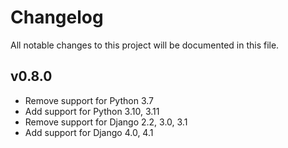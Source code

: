 # Changelog

All notable changes to this project will be documented in this file.

## v0.8.0

* Remove support for Python 3.7
* Add support for Python 3.10, 3.11
* Remove support for Django 2.2, 3.0, 3.1
* Add support for Django 4.0, 4.1
